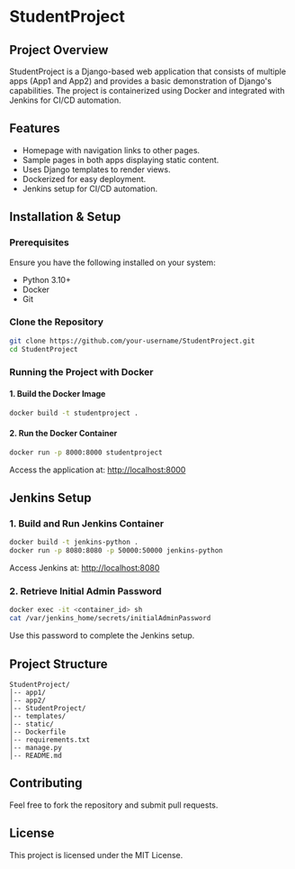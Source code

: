 # StudentProject

## Project Overview
StudentProject is a Django-based web application that consists of multiple apps (App1 and App2) and provides a basic demonstration of Django's capabilities. The project is containerized using Docker and integrated with Jenkins for CI/CD automation.

## Features
- Homepage with navigation links to other pages.
- Sample pages in both apps displaying static content.
- Uses Django templates to render views.
- Dockerized for easy deployment.
- Jenkins setup for CI/CD automation.

## Installation & Setup

### Prerequisites
Ensure you have the following installed on your system:
- Python 3.10+
- Docker
- Git

### Clone the Repository
```sh
git clone https://github.com/your-username/StudentProject.git
cd StudentProject
```

### Running the Project with Docker
#### 1. Build the Docker Image
```sh
docker build -t studentproject .
```
#### 2. Run the Docker Container
```sh
docker run -p 8000:8000 studentproject
```
Access the application at: [http://localhost:8000](http://localhost:8000)

## Jenkins Setup

### 1. Build and Run Jenkins Container
```sh
docker build -t jenkins-python .
docker run -p 8080:8080 -p 50000:50000 jenkins-python
```
Access Jenkins at: [http://localhost:8080](http://localhost:8080)

### 2. Retrieve Initial Admin Password
```sh
docker exec -it <container_id> sh
cat /var/jenkins_home/secrets/initialAdminPassword
```
Use this password to complete the Jenkins setup.

## Project Structure
```
StudentProject/
│-- app1/
│-- app2/
│-- StudentProject/
│-- templates/
│-- static/
│-- Dockerfile
│-- requirements.txt
│-- manage.py
│-- README.md
```

## Contributing
Feel free to fork the repository and submit pull requests.

## License
This project is licensed under the MIT License.

